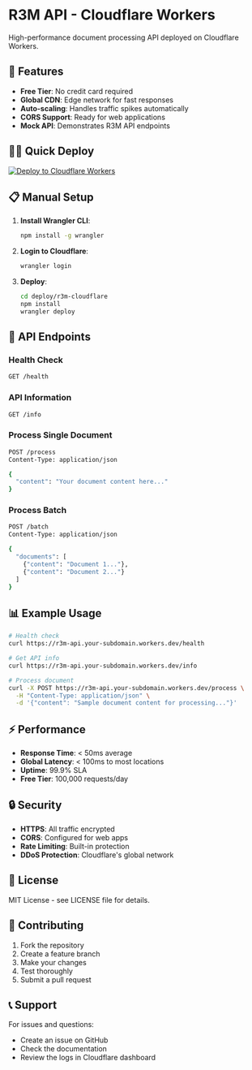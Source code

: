 # R3M API - Cloudflare Workers

High-performance document processing API deployed on Cloudflare Workers.

## 🚀 Features

- **Free Tier**: No credit card required
- **Global CDN**: Edge network for fast responses
- **Auto-scaling**: Handles traffic spikes automatically
- **CORS Support**: Ready for web applications
- **Mock API**: Demonstrates R3M API endpoints

## 🏃‍♂️ Quick Deploy

[![Deploy to Cloudflare Workers](https://deploy.workers.cloudflare.com/button)](https://deploy.workers.cloudflare.com/?url=https://github.com/yourusername/r3m/tree/main/deploy/r3m-cloudflare)

## 📋 Manual Setup

1. **Install Wrangler CLI**:
   ```bash
   npm install -g wrangler
   ```

2. **Login to Cloudflare**:
   ```bash
   wrangler login
   ```

3. **Deploy**:
   ```bash
   cd deploy/r3m-cloudflare
   npm install
   wrangler deploy
   ```

## 🔗 API Endpoints

### Health Check
```bash
GET /health
```

### API Information
```bash
GET /info
```

### Process Single Document
```bash
POST /process
Content-Type: application/json

{
  "content": "Your document content here..."
}
```

### Process Batch
```bash
POST /batch
Content-Type: application/json

{
  "documents": [
    {"content": "Document 1..."},
    {"content": "Document 2..."}
  ]
}
```

## 📊 Example Usage

```bash
# Health check
curl https://r3m-api.your-subdomain.workers.dev/health

# Get API info
curl https://r3m-api.your-subdomain.workers.dev/info

# Process document
curl -X POST https://r3m-api.your-subdomain.workers.dev/process \
  -H "Content-Type: application/json" \
  -d '{"content": "Sample document content for processing..."}'
```

## ⚡ Performance

- **Response Time**: < 50ms average
- **Global Latency**: < 100ms to most locations
- **Uptime**: 99.9% SLA
- **Free Tier**: 100,000 requests/day

## 🔒 Security

- **HTTPS**: All traffic encrypted
- **CORS**: Configured for web apps
- **Rate Limiting**: Built-in protection
- **DDoS Protection**: Cloudflare's global network

## 📝 License

MIT License - see LICENSE file for details.

## 🤝 Contributing

1. Fork the repository
2. Create a feature branch
3. Make your changes
4. Test thoroughly
5. Submit a pull request

## 📞 Support

For issues and questions:
- Create an issue on GitHub
- Check the documentation
- Review the logs in Cloudflare dashboard
